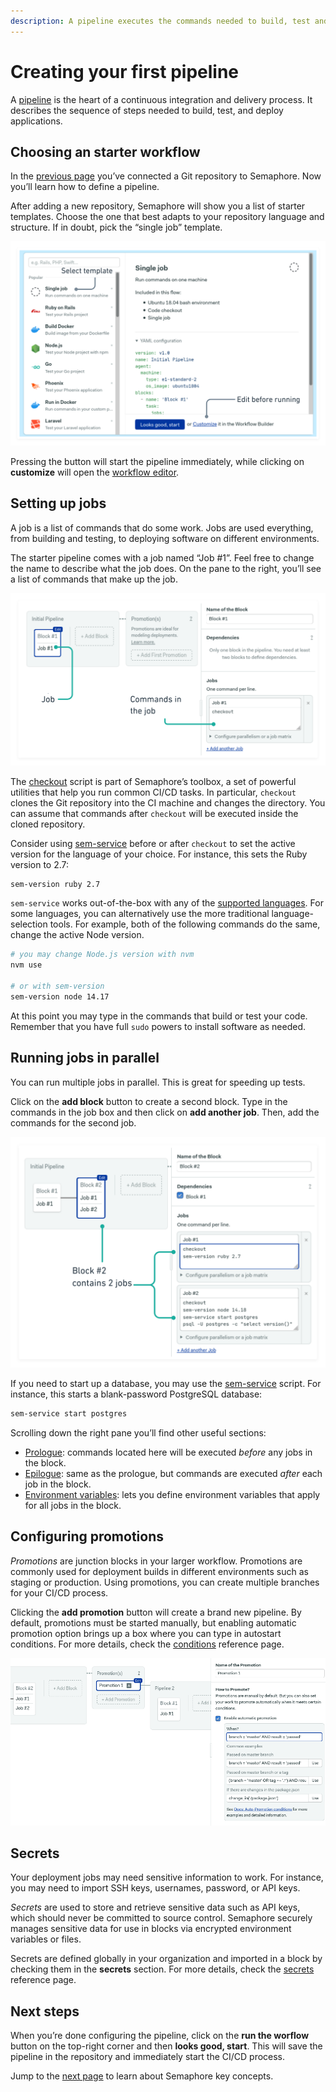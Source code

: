 ```yaml
---
description: A pipeline executes the commands needed to build, test and deploy software.
---
```


# Creating your first pipeline

A [pipeline](https://semaphoreci.com/blog/cicd-pipeline) is the heart of a continuous integration and delivery process. It describes the sequence of steps needed to build, test, and deploy applications.

## Choosing an starter workflow

In the [previous page][previous] you’ve connected a Git repository to Semaphore. Now you’ll learn how to define a pipeline.

After adding a new repository, Semaphore will show you a list of starter templates. Choose the one that best adapts to your repository language and structure. If in doubt, pick the “single job” template.

![Choosing a starter template](./creating-your-first-pipeline/starter-template.png)

Pressing the button will start the pipeline immediately, while clicking on **customize** will open the <u><u>workflow editor</u></u>.

## Setting up jobs

A job is a list of commands that do some work. Jobs are used everything, from building and testing, to deploying software on different environments.

The starter pipeline comes with a job named “Job \#1”. Feel free to change the name to describe what the job does. On the pane to the right, you’ll see a list of commands that make up the job.

![Editing job commands](./creating-your-first-pipeline/job1.png)

The [checkout](https://docs.semaphoreci.com/reference/toolbox-reference/#checkout) script is part of Semaphore’s toolbox, a set of powerful utilities that help you run common CI/CD tasks. In particular, `checkout` clones the Git repository into the CI machine and changes the directory. You can assume that commands after `checkout` will be executed inside the cloned repository.

Consider using [sem-service](https://docs.semaphoreci.com/guided-tour/using-databases-and-services/) before or after `checkout` to set the active version for the language of your choice. For instance, this sets the Ruby version to 2.7:

``` bash
sem-version ruby 2.7
```

`sem-service` works out-of-the-box with any of the [supported languages](https://docs.semaphoreci.com/programming-languages/android/). For some languages, you can alternatively use the more traditional language-selection tools. For example, both of the following commands do the same, change the active Node version.

``` bash
# you may change Node.js version with nvm
nvm use

# or with sem-version
sem-version node 14.17
```

At this point you may type in the commands that build or test your code. Remember that you have full `sudo` powers to install software as needed.

## Running jobs in parallel

You can run multiple jobs in parallel. This is great for speeding up tests.

Click on the **add block** button to create a second block. Type in the commands in the job box and then click on **add another job**. Then, add the commands for the second job.

![Block 2 contains 2 jobs](./creating-your-first-pipeline/block2.png)

If you need to start up a database, you may use the [sem-service](https://docs.semaphoreci.com/guided-tour/using-databases-and-services/) script. For instance, this starts a blank-password PostgreSQL database:

``` bash
sem-service start postgres
```

Scrolling down the right pane you’ll find other useful sections:

-   [Prologue](https://docs.semaphoreci.com/reference/pipeline-yaml-reference/#prologue): commands located here will be executed *before* any jobs in the block.
-   [Epilogue](https://docs.semaphoreci.com/reference/pipeline-yaml-reference/#epilogue): same as the prologue, but commands are executed *after* each job in the block.
-   [Environment variables](https://docs.semaphoreci.com/guided-tour/environment-variables-and-secrets/): lets you define environment variables that apply for all jobs in the block.

## Configuring promotions

_Promotions_ are junction blocks in your larger workflow. Promotions are commonly used for deployment builds in different environments such as staging or production. Using promotions, you can create multiple branches for your CI/CD process.

Clicking the **add promotion** button will create a brand new pipeline. By default, promotions must be started manually, but enabling automatic promotion option brings up a box where you can type in autostart conditions. For more details, check the [conditions](https://docs.semaphoreci.com/reference/conditions-reference/) reference page.

![Adding a promotion](./creating-your-first-pipeline/promotion.png)

## Secrets

Your deployment jobs may need sensitive information to work. For instance, you may need to import SSH keys, usernames, password, or API keys.

_Secrets_ are used to store and retrieve sensitive data such as API keys,
which should never be committed to source control. Semaphore securely manages
sensitive data for use in blocks via encrypted environment variables
or files.

Secrets are defined globally in your organization and imported in a block by checking them in the **secrets** section. For more details, check the [secrets](https://docs.semaphoreci.com/essentials/using-secrets/) reference page.

## Next steps

When you’re done configuring the pipeline, click on the **run the worflow** button on the top-right corner and then **looks good, start**. This will save the pipeline in the repository and immediately start the CI/CD process.

Jump to the [next page][next] to learn about Semaphore key concepts.

[previous]: https://docs.semaphoreci.com/guided-tour/adding-a-git-repo/
[next]: https://docs.semaphoreci.com/guided-tour/concepts/
